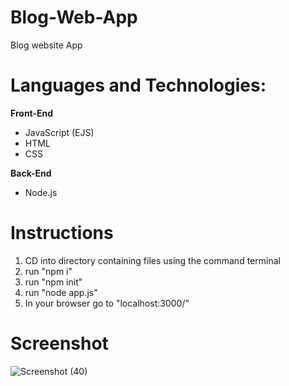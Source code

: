 # Blog-Web-App

Blog website App

# Languages and Technologies:
**Front-End**
- JavaScript (EJS)
- HTML
- CSS

**Back-End**
- Node.js

# Instructions
1. CD into directory containing files using the command terminal
2. run "npm i"
3. run "npm init"
4. run "node app.js"
5. In your browser go to "localhost:3000/"

# Screenshot

![Screenshot (40)](https://user-images.githubusercontent.com/113309178/234476701-737097ea-65de-4ff4-b1b2-6e7250d4b6fd.png)
